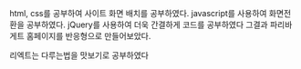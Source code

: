 html, css를 공부하여 사이트 화면 배치를 공부하였다.
javascript를 사용하여 화면전환을 공부하였다.
jQuery를 사용하여 더욱 간결하게 코드를 공부하였다
그결과 파리바게트 홈페이지를 반응형으로 만들어보았다.

리엑트는 다루는법을 맛보기로 공부하였다
